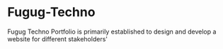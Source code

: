 # Fugug-Techno
Fugug Techno Portfolio is primarily established to design and develop a website for different stakeholders'
